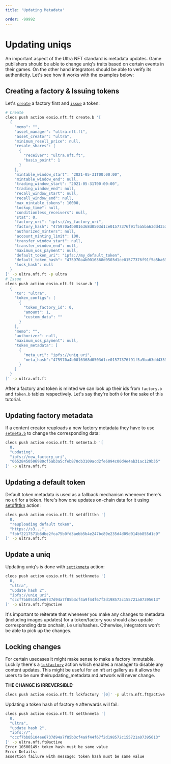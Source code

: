```yaml
---
title: 'Updating Metadata'

order: -99992
---
```


# Updating uniqs

An important aspect of the Ultra NFT standard is metadata updates. Game publishers should be able to change uniq's traits based on certain events in their games. On the other hand integrators should be able to verify its authenticity. Let's see how it works with the examples below:

## Creating a factory & Issuing tokens

Let's [`create`](../../../blockchain/contracts/nft-contract/nft-actions/create.b.md) a factory first and [`issue`](../../../blockchain/contracts/nft-contract/nft-actions/issue.b.md) a token:
```sh
# Create
cleos push action eosio.nft.ft create.b '[
  {
    "memo": "",
    "asset_manager": "ultra.nft.ft",
    "asset_creator": "ultra",
    "minimum_resell_price": null,
    "resale_shares": [
      {
        "receiver": "ultra.nft.ft",
        "basis_point": 1
      }
    ],
    "mintable_window_start": "2021-05-31T00:00:00",
    "mintable_window_end": null,
    "trading_window_start": "2021-05-31T00:00:00",
    "trading_window_end": null,
    "recall_window_start": null,
    "recall_window_end": null,
    "max_mintable_tokens": 10000,
    "lockup_time": null,
    "conditionless_receivers": null,
    "stat": 0,
    "factory_uri": "ipfs://my_factory_uri",
    "factory_hash": "475970a4b0016368d0503d1ce01577376f91f5a5ba63dd4353683bd95101b88d",
    "authorized_minters": null,
    "account_minting_limit": 100,
    "transfer_window_start": null,
    "transfer_window_end": null,
    "maximum_uos_payment": null,
    "default_token_uri": "ipfs://my_default_token",
    "default_token_hash": "475970a4b0016368d0503d1ce01577376f91f5a5ba63dd4353683bd95101b88d",
    "lock_hash": null
  }
]' -p ultra.nft.ft -p ultra
# Issue
cleos push action eosio.nft.ft issue.b '[
  {
    "to": "ultra",
    "token_configs": [
      {
        "token_factory_id": 0,
        "amount": 1,
        "custom_data": ""
      }
    ],
    "memo": "",
    "authorizer": null,
    "maximum_uos_payment": null,
    "token_metadata": [
      {
        "meta_uri": "ipfs://uniq_uri",
        "meta_hash":"475970a4b0016368d0503d1ce01577376f91f5a5ba63dd4353683bd95101b88d"
      }
    ]
  }
]' -p ultra.nft.ft

```

After a factory and token is minted we can look up their ids from `factory.b` and `token.b` tables respectively. Let's say they're both `0` for the sake of this tutorial.

## Updating factory metadata

If a content creator reuploads a new factory metadata they have to use [`setmeta.b`](../../../blockchain/contracts/nft-contract/nft-actions/setmeta.b.md) to change the corresponding data:

```sh
cleos push action eosio.nft.ft setmeta.b '[
  0,
  "updating",
  "ipfs://new_factory_uri",
  "06528450506980cf5ab3a5cfeb870cb3109acd2fe6094c00d4e4ab31ac129b35"
]' -p ultra.nft.ft
```

## Updating a default token

Default token metadata is used as a fallback mechanism whenever there's no uri for a token. Here's how one updates on-chain data for it using [setdflttkn](../../../blockchain/contracts/nft-contract/nft-actions/setdflttkn.md) action:

```sh
cleos push action eosio.nft.ft setdflttkn '[
  0,
  "reuploading default token",
  "https://s3...",
  "fbbf2217571b6dbe2fca75b0fd3aebb5b4e247bc89e235d4d09d014bb855d1c9"
]' -p ultra.nft.ft
```

## Update a uniq

Updating uniq's is done with [`settknmeta`](../../../blockchain/contracts/nft-contract/nft-actions/settknmeta.md) action:

```sh
cleos push action eosio.nft.ft settknmeta '[
  0,
  "ultra",
  "update hash 2",
  "ipfs://uniq_uri",
  "cccf7bb05104ee6737d94a7f85b3cf4a9f44f67f2d198572c155721a07395613"
]' -p ultra.nft.ft@active
```

It's important to reiterate that whenever you make any changes to metadata (including images updates) for a token/factory you should also update corresponding data onchain, i.e uris/hashes. Otherwise, integrators won't be able to pick up the changes.

## Locking changes

For certain usecases it might make sense to make a factory immutable. Luckily there's a [`lckfactory`](../../../blockchain/contracts/nft-contract/nft-actions/lckfactory.md) action which enables a manager to disable any content updates. This might be useful for an nft art gallery as it allows the users to be sure theirupdating_metadata.md artwork will never change.

**THE CHANGE IS IRREVERSIBLE:**

```sh
cleos push action eosio.nft.ft lckfactory '[0]' -p ultra.nft.ft@active
```

Updating a token hash of factory `0` afterwards will fail:

```sh
cleos push action eosio.nft.ft settknmeta '[
  0,
  "ultra",
  "update hash 2",
  "ipfs://",
  "cccf7bb05104ee6737d94a7f85b3cf4a9f44f67f2d198572c155721a07395613"
]' -p ultra.nft.ft@active
Error 10500149: token hash must be same value
Error Details:
assertion failure with message: token hash must be same value
```